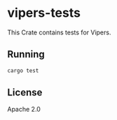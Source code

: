 # vipers-tests

This Crate contains tests for Vipers.

## Running

```bash
cargo test
```

## License

Apache 2.0
